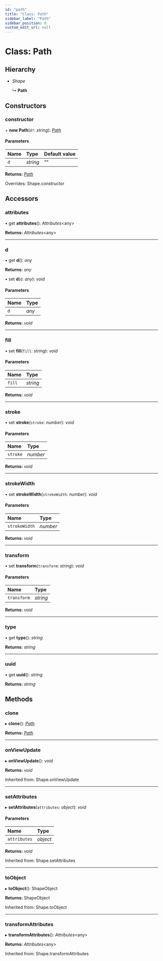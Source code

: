 ```yaml
---
id: "path"
title: "Class: Path"
sidebar_label: "Path"
sidebar_position: 0
custom_edit_url: null
---
```


# Class: Path

## Hierarchy

- *Shape*

  ↳ **Path**

## Constructors

### constructor

\+ **new Path**(`d?`: *string*): [*Path*](path.md)

#### Parameters

| Name | Type | Default value |
| :------ | :------ | :------ |
| `d` | *string* | "" |

**Returns:** [*Path*](path.md)

Overrides: Shape.constructor

## Accessors

### attributes

• get **attributes**(): *Attributes*<any\>

**Returns:** *Attributes*<any\>

___

### d

• get **d**(): *any*

**Returns:** *any*

• set **d**(`d`: *any*): *void*

#### Parameters

| Name | Type |
| :------ | :------ |
| `d` | *any* |

**Returns:** *void*

___

### fill

• set **fill**(`fill`: *string*): *void*

#### Parameters

| Name | Type |
| :------ | :------ |
| `fill` | *string* |

**Returns:** *void*

___

### stroke

• set **stroke**(`stroke`: *number*): *void*

#### Parameters

| Name | Type |
| :------ | :------ |
| `stroke` | *number* |

**Returns:** *void*

___

### strokeWidth

• set **strokeWidth**(`strokeWidth`: *number*): *void*

#### Parameters

| Name | Type |
| :------ | :------ |
| `strokeWidth` | *number* |

**Returns:** *void*

___

### transform

• set **transform**(`transform`: *string*): *void*

#### Parameters

| Name | Type |
| :------ | :------ |
| `transform` | *string* |

**Returns:** *void*

___

### type

• get **type**(): *string*

**Returns:** *string*

___

### uuid

• get **uuid**(): *string*

**Returns:** *string*

## Methods

### clone

▸ **clone**(): [*Path*](path.md)

**Returns:** [*Path*](path.md)

___

### onViewUpdate

▸ **onViewUpdate**(): *void*

**Returns:** *void*

Inherited from: Shape.onViewUpdate

___

### setAttributes

▸ **setAttributes**(`attributes`: *object*): *void*

#### Parameters

| Name | Type |
| :------ | :------ |
| `attributes` | *object* |

**Returns:** *void*

Inherited from: Shape.setAttributes

___

### toObject

▸ **toObject**(): ShapeObject

**Returns:** ShapeObject

Inherited from: Shape.toObject

___

### transformAttributes

▸ **transformAttributes**(): *Attributes*<any\>

**Returns:** *Attributes*<any\>

Inherited from: Shape.transformAttributes
